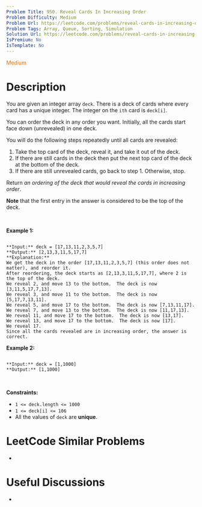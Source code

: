 ```yaml
---
Problem Title: 950. Reveal Cards In Increasing Order
Problem Difficulty: Medium
Problem Url: https://leetcode.com/problems/reveal-cards-in-increasing-order/
Problem Tags: Array, Queue, Sorting, Simulation
Solution Url: https://leetcode.com/problems/reveal-cards-in-increasing-order/solution/
IsPremium: No
IsTemplate: No
---
```


<span style="color: rgb(239, 108, 0);">Medium</span>

# Description

You are given an integer array `deck`. There is a deck of cards where every card has a unique integer. The integer on the `ith` card is `deck[i]`.


You can order the deck in any order you want. Initially, all the cards start face down (unrevealed) in one deck.


You will do the following steps repeatedly until all cards are revealed:


1. Take the top card of the deck, reveal it, and take it out of the deck.
2. If there are still cards in the deck then put the next top card of the deck at the bottom of the deck.
3. If there are still unrevealed cards, go back to step 1. Otherwise, stop.


Return *an ordering of the deck that would reveal the cards in increasing order*.


**Note** that the first entry in the answer is considered to be the top of the deck.


 


**Example 1:**



```

**Input:** deck = [17,13,11,2,3,5,7]
**Output:** [2,13,3,11,5,17,7]
**Explanation:** 
We get the deck in the order [17,13,11,2,3,5,7] (this order does not matter), and reorder it.
After reordering, the deck starts as [2,13,3,11,5,17,7], where 2 is the top of the deck.
We reveal 2, and move 13 to the bottom.  The deck is now [3,11,5,17,7,13].
We reveal 3, and move 11 to the bottom.  The deck is now [5,17,7,13,11].
We reveal 5, and move 17 to the bottom.  The deck is now [7,13,11,17].
We reveal 7, and move 13 to the bottom.  The deck is now [11,17,13].
We reveal 11, and move 17 to the bottom.  The deck is now [13,17].
We reveal 13, and move 17 to the bottom.  The deck is now [17].
We reveal 17.
Since all the cards revealed are in increasing order, the answer is correct.

```

**Example 2:**



```

**Input:** deck = [1,1000]
**Output:** [1,1000]

```

 


**Constraints:**


* `1 <= deck.length <= 1000`
* `1 <= deck[i] <= 106`
* All the values of `deck` are **unique**.




# LeetCode Similar Problems

- []()

# Useful Discussions

- []()
